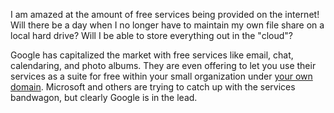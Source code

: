 I am amazed at the amount of free services being provided on the internet! Will there be a day when I no longer have to maintain my own file share on a local hard drive? Will I be able to store everything out in the "cloud"?

Google has capitalized the market with free services like email, chat, calendaring, and photo albums. They are even offering to let you use their services as a suite for free within your small organization under [your own domain](http://www.google.com/a).  Microsoft and others are trying to catch up with the services bandwagon, but clearly Google is in the lead.